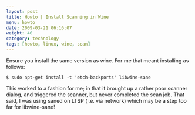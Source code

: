 ```yaml
---
layout: post
title: Howto | Install Scanning in Wine
menu: howto
date: 2009-03-21 06:16:07
weight: 40
category: technology
tags: [howto, linux, wine, scan]
---
```


Ensure you install the same version as wine.  For me that meant installing as follows:

    $ sudo apt-get install -t 'etch-backports' libwine-sane

<!--more-->

This worked to a fashion for me; in that it brought up a rather poor scanner dialog, and triggered the scanner, but never completed the scan job.  That said, I was using saned on LTSP (i.e. via network) which may be a step too far for libwine-sane!

